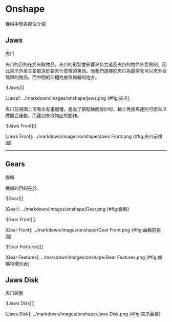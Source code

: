 Onshape
===

機械手臂各部位介紹

Jaws
---
夾爪

夾爪的目的在於夾取物品，夾爪的形狀會影響夾持力道及夾持的物件外型限制，因此夾爪外型主要取決於要夾什麼樣的東西。而我們選擇的夾爪為最常見可以夾外型簡單的物品，而中間的凹槽為放置齒輪的地方。


![Jaws][]

[Jaws]: ../markdown/images/onshape/jaws.png {#fig:夾爪}



夾爪前視圖上可看出有畫鍵槽，是為了搭配軸而設計的，軸上再接馬達則可使夾爪做開合運動，而達到夾取物品的動作。

![Jaws Front][]

[Jaws Front]: ../markdown/images/onshape/Jaws Front.png {#fig:夾爪前視圖}

    
---

Gears
---
齒輪

齒輪的目的在於，


![Gear][]

[Gear]: ../markdown/images/onshape/Gear.png {#fig:齒輪}


![Gear Front][]

[Gear Front]: ../markdown/images/onshape/Gear Front.png {#fig:齒輪前視圖}


![Gear Features][]

[Gear Features]: ../markdown/images/onshape/Gear Features.png {#fig:齒輪特徵列表}

    
Jaws Disk
---
夾爪圓盤




![Jaws Disk][]

[Jaws Disk]: ../markdown/images/onshape/Jaws Disk.png {#fig:夾爪圓盤}


